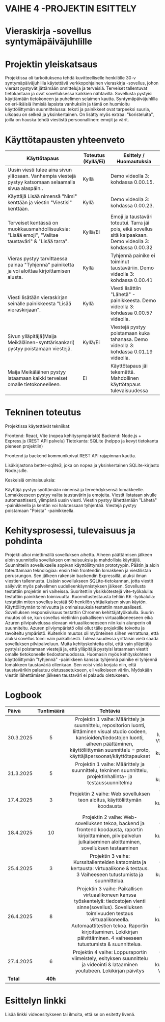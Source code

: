 # VAIHE 4 -PROJEKTIN ESITTELY



# Vieraskirja -sovellus syntymäpäiväjuhlille



# Projektin yleiskatsaus

Projektissa oli tarkoituksena tehdä kuvitteelliselle henkilölle 30-v syntymäpäiväjuhlilla käytettävä verkkopohjainen vieraskirja -sovellus, johon vieraat pystyvät jättämään onnitteluja ja terveisiä. Terveiset tallentuvat tietokantaan ja ovat sovelluksessa kaikkien nähtävillä. Sovellusta pystyisi käyttämään
tietokoneen ja puhelimen selaimen kautta. Syntymäpäiväjuhlilla on eri-ikäisiä ihmisiä lapsista vanhuksiin ja tämä on huomioitu käyttöliittymän suunnittelussa: teksti ja painikkeet ovat tarpeeksi suuria, ulkoasu on selkeä ja yksinkertainen. On lisätty myös extraa: "koristeluita", joilla on hauska tehdä viestistä persoonallinen: emojit ja värit. 




# Käyttötapausten yhteenveto


| Käyttötapaus | Toteutus (Kyllä/Ei) | Esittely / Huomautuksia |
|----------|----------------------|------------------------|
| Uusin viesti tulee aina sivun yläosaan. Vanhempia viestejä pystyy katsomaan selaamalla sivua alaspäin.. | Kyllä | Demo videolla 3: kohdassa 0.00.15. |
| Käyttäjä Lisää nimensä "Nimi" kenttään ja viestin "Viestisi" kenttään. | Kyllä | Demo videolla 3: kohdassa 0.00.23. |
| Terveiset kentässä on muokkausmahdollisuuksia: "Lisää emoji", "Valitse taustaväri" & "Lisää tarra". | Kyllä/EI | Emoji ja taustaväri toteutui. Tarra jäi pois, eikä sovellus sitä kaipaakaan. Demo videolla 3: kohdassa 0.00.32 |
| Vieras pystyy tarvittaessa painaa "Tyhjennä" painiketta ja voi aloittaa kirjoittamisen alusta. | Kyllä | Tyhjennä painike ei toiminut taustaväriin. Demo videolla 3: kohdassa 0.00.41 |
| Viesti lisätään vieraskirjan seinälle painikkeesta "Lisää vieraskirjaan". | Kyllä | Viesti lisättiin "Lähetä" -painikkeesta. Demo videolla 3: kohdassa 0.00.57 videolla. |
| Sivun ylläpitäjä(Maija Meikäläinen-synttärisankari) pystyy poistamaan viestejä. | Kyllä/Ei | Viestejä pystyy poistamaan kuka tahanasa. Demo videolla 3: kohdassa 0.01.19 videolla. |
| Maija Meikäläinen pystyy lataamaan kaikki terveiset omalle tietokoneelleen. | Ei | Käyttötapaus jäi tekemättä. Mahdollinen käyttötapaus tulevaisuudessa |




# Tekninen toteutus

Projektissa käytettävät tekniikat:

Frontend: React, Vite (nopea kehitysympäristö)
Backend: Node.js + Express.js (REST API palvelu)
Tietokanta: SQLite (helppo ja kevyt tietokanta pieneen projektiin)

Frontend ja backend kommunikoivat REST API rajapinnan kautta.

Lisäkirjastona better-sqlite3, joka on nopea ja yksinkertainen SQLite-kirjasto Node.js:lle.

Keskeisiä ominaisuuksia:

Käyttäjä pystyy syöttämään nimensä ja tervehdyksensä lomakkeelle. Lomakkeeseen pystyy valita taustavärin ja emojeita. Viestit listataan sivulle automaattisesti, ylimpänä uusin viesti. Viestin pystyy lähettämään "Lähetä" -painikkeella ja kentän voi halutessaan tyhjentää. Viestejä pystyy poistamaan "Poista" -painikkeella.



# Kehitysprosessi, tulevaisuus ja pohdinta

Projekti alkoi miettimällä sovelluksen aihetta. Aiheen päättämisen jälkeen aloin suunnitella sovelluksen ominaisuuksia ja mahdollisia käyttäjiä. Suunnittelin sovellukselle sopivan käyttöliittymän prototyypin. Päätin ja aloin toteuttamaan teknologiaa: ensin tein frontendin lomakkeen ja viestilistan perusrungon.
Sen jälkeen rakensin backendin Expressillä, aluksi ilman viestien tallennusta. Lisäsin sovellukseen SQLite-tietokannan, jotta viestit säilyivät myös palvelimen uudelleenkäynnistyksen jälkeen. Sovellusta testattiin projektin eri vaiheissa. Suoritettiin yksikkötestejä vite-työkalulla: testattiin painikkeen toimivuutta. Kuormitustestausta tehtiin K6 -työkalulla: testattiin miten sovellus kestää 50 henkilön yhtäaikaisen sivun käytön. Käyttöliittymän toimivuutta ja ominaisuuksia testattiin manuaalisesti. Sovelluksen responsiivisuus testattiin Chromen kehittäjätyökalulla. Suurin muutos oli se, kun sovellus vietiinkin paikalliseen virtuaalikoneeseen eikä Azuren pilvipalvelussa olevaan virtuaalikoneeseen niin kuin alunperin oli suunniteltu. Azuren pilviympäristö olisi ollut tälle projektille toivottu ja tavoiteltu ympäristö. Kuitenkin muutos oli myönteinen siihen verrattuna, että aluksi sovellus toimi vain paikallisesti. Tulevaisuudessa yrittäisin vielä saada sovelluksen pilvipalveluun. Muita kehityskohteita olisi, että vain ylläpitäjä pystyisi poistamaan viestejä ja, että ylläpitäjä pystyisi lataamaan viestit omalle tietokoneelle tiedostomuodossa. Huomasin myös kehityskohteen käyttöliittymän "tyhjennä" -painikkeen kanssa: tyhjennä painike ei tyhjennä lomakkeen taustaväriä ollenkaan. Sen voisi vielä korjata niin, että taustavärikin palautuu oletusasetukseen, eli valkoiseen väriin. Myöskään viestin lähettämisen jälkeen taustaväri ei palaudu oletukseen.



# Logbook


| Päivä  | Tuntimäärä | Tehtäviä | Aiheita |
| :---         |    :---:    |    :---:    |    :---:    |
| 30.3.2025  | 5 | Projektin 1 vaihe: Määrittely ja suunnittelu, repositorion luonti, liittäminen visual studio codeen, kansioiden/tiedostojen luonti, aiheen päättäminen, käyttöliittymän suunnittelu = proto, käyttäjäpersoonat/käyttötapaukset   | Alustus projektiin-luento, Github, VSC, Chat GPT, Word, kurssimateriaali |
| 31.3.2025  | 5 | Projektin 1 vaihe: Määrittely ja suunnittelu, tekninen suunnittelu, projektinhallinta- ja testaussuunnitelma    | Github, Chat GPT, kurssimateriaali |
| 17.4.2025  | 3 | Projektin 2 vaihe: Web sovelluksen teon aloitus, käyttöliittymän koodausta    | Github, Chat GPT, kurssimateriaali, VSC |
| 18.4.2025  | 10 | Projektin 2 vaihe: Web-sovelluksen tekoa, backend ja frontend koodausta, raportin kirjoittaminen, pilvipalvelun julkaiseminen aloittaminen, sovelluksen testaaminen     | Github, Chat GPT, kurssimateriaali, VSC |
| 25.4.2025  | 3 | Projektin 3 vaihe: Kurssitallenteiden katsomista ja kertausta: virtuaalikone & testaus. 3 Vaiheeseen tutustumista ja suunnittelua. | Github, Chat GPT, kurssimateriaali |
| 26.4.2025  | 8 | Projektin 3 vaihe: Paikallisen virtuaalikoneen kanssa työskentelyä: tiedostojen vienti sinne(sovellus). Sovelluksen toimivuuden testaus virtuaalikoneella. Automaattitestien tekoa. Raportin kirjoittaminen. Lokikirjan päivittäminen. 4 vaiheeseen tutustumista & suunnittelua. | Github, Chat GPT, kurssimateriaali, VSC |
| 27.4.2025  | 6 | Projektin 4 vaihe: Loppuraportin viimeistely, esityksen suunnittelu ja videointi & lataaminen youtubeen. Lokikirjan päivitys| Github, Chat GPT, kurssimateriaali, VSC, youtube |
| **Total**  | **40h** |   


# Esittelyn linkki
Lisää linkki videoesitykseen tai ilmoita, että se on esitetty livenä.
